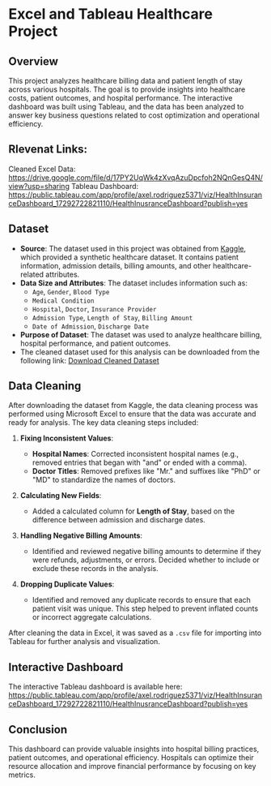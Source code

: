 # Excel and Tableau Healthcare Project

## Overview
This project analyzes healthcare billing data and patient length of stay across various hospitals. The goal is to provide insights into healthcare costs, patient outcomes, and hospital performance. The interactive dashboard was built using Tableau, and the data has been analyzed to answer key business questions related to cost optimization and operational efficiency.

## Rlevenat Links:
Cleaned Excel Data:
https://drive.google.com/file/d/17PY2UqWk4zXvqAzuDpcfoh2NQnGesQ4N/view?usp=sharing
Tableau Dashboard: https://public.tableau.com/app/profile/axel.rodriguez5371/viz/HealthInsuranceDashboard_17292722821110/HealthInusranceDashboard?publish=yes

## Dataset
- **Source**: The dataset used in this project was obtained from [Kaggle](https://www.kaggle.com/), which provided a synthetic healthcare dataset. It contains patient information, admission details, billing amounts, and other healthcare-related attributes.
- **Data Size and Attributes**: The dataset includes information such as:
  - `Age`, `Gender`, `Blood Type`
  - `Medical Condition`
  - `Hospital`, `Doctor`, `Insurance Provider`
  - `Admission Type`, `Length of Stay`, `Billing Amount`
  - `Date of Admission`, `Discharge Date`
- **Purpose of Dataset**: The dataset was used to analyze healthcare billing, hospital performance, and patient outcomes.
- The cleaned dataset used for this analysis can be downloaded from the following link:
[Download Cleaned Dataset](https://drive.google.com/file/d/17PY2UqWk4zXvqAzuDpcfoh2NQnGesQ4N/view?usp=sharing)

## Data Cleaning
After downloading the dataset from Kaggle, the data cleaning process was performed using Microsoft Excel to ensure that the data was accurate and ready for analysis. The key data cleaning steps included:

1. **Fixing Inconsistent Values**:
   - **Hospital Names**: Corrected inconsistent hospital names (e.g., removed entries that began with "and" or ended with a comma).
   - **Doctor Titles**: Removed prefixes like "Mr." and suffixes like "PhD" or "MD" to standardize the names of doctors.

3. **Calculating New Fields**:
   - Added a calculated column for **Length of Stay**, based on the difference between admission and discharge dates.

4. **Handling Negative Billing Amounts**:
   - Identified and reviewed negative billing amounts to determine if they were refunds, adjustments, or errors. Decided whether to include or exclude these records in the analysis.

5. **Dropping Duplicate Values**:
   - Identified and removed any duplicate records to ensure that each patient visit was unique. This step helped to prevent inflated counts or incorrect aggregate calculations.

After cleaning the data in Excel, it was saved as a `.csv` file for importing into Tableau for further analysis and visualization.

## Interactive Dashboard
The interactive Tableau dashboard is available here: https://public.tableau.com/app/profile/axel.rodriguez5371/viz/HealthInsuranceDashboard_17292722821110/HealthInusranceDashboard?publish=yes

## Conclusion
This dashboard can provide valuable insights into hospital billing practices, patient outcomes, and operational efficiency. Hospitals can optimize their resource allocation and improve financial performance by focusing on key metrics.

